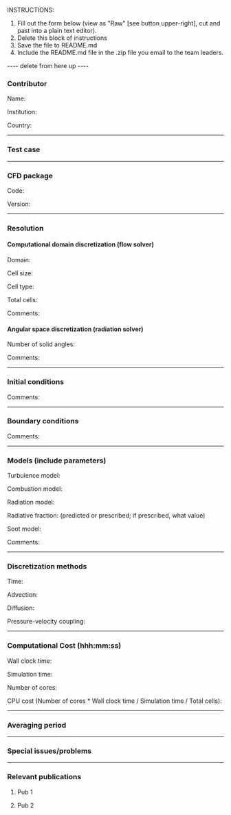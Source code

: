 INSTRUCTIONS:
1. Fill out the form below (view as "Raw" [see button upper-right], cut and past into a plain text editor).
2. Delete this block of instructions
3. Save the file to README.md
4. Include the README.md file in the .zip file you email to the team leaders.

---- delete from here up ----

### Contributor
Name:

Institution:

Country:

------------------

### Test case

------------------

### CFD package
Code:

Version:

------------------

### Resolution

#### Computational domain discretization (flow solver)
Domain:

Cell size:

Cell type:

Total cells:

Comments:

#### Angular space discretization (radiation solver)
Number of solid angles:

Comments:

------------------

### Initial conditions
Comments:

------------------

### Boundary conditions
Comments:

------------------

### Models (include parameters)
Turbulence model:

Combustion model:

Radiation model:

Radiative fraction: (predicted or prescribed; if prescribed, what value)

Soot model:

Comments:

------------------

### Discretization methods
Time:

Advection:

Diffusion:

Pressure-velocity coupling:

------------------

### Computational Cost (hhh:mm:ss)
Wall clock time:

Simulation time:

Number of cores:

CPU cost (Number of cores * Wall clock time / Simulation time / Total cells):

------------------

### Averaging period

------------------

### Special issues/problems

------------------

### Relevant publications
1. Pub 1

2. Pub 2


